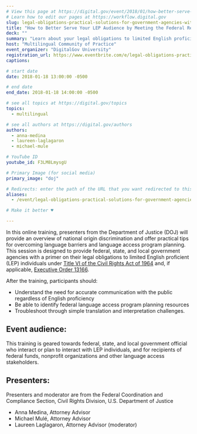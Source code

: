 ```yaml
---
# View this page at https://digital.gov/event/2018/01/how-better-serve-your-lep-audience
# Learn how to edit our pages at https://workflow.digital.gov
slug: legal-obligations-practical-solutions-for-government-agencies-with-a-lep-audience
title: "How to Better Serve Your LEP Audience by Meeting the Federal Requirements"
deck: ""
summary: "Learn about your legal obligations to limited English proficient individuals (LEP) as a federal, state, or local government agency. We'll provide an overview of national origin discrimination and offer practical tips for overcoming language barriers and language access program planning."
host: "Multilingual Community of Practice"
event_organizer: "DigitalGov University"
registration_url: https://www.eventbrite.com/e/legal-obligations-practical-solutions-if-your-agency-interacts-with-lep-audiences-registration-40912496378
captions: 

# start date
date: 2018-01-18 13:00:00 -0500

# end date
end_date: 2018-01-18 14:00:00 -0500

# see all topics at https://digital.gov/topics
topics: 
  - multilingual

# see all authors at https://digital.gov/authors
authors: 
  - anna-medina
  - laureen-laglagaron
  - michael-mule

# YouTube ID
youtube_id: F3LM8LmysgU

# Primary Image (for social media)
primary_image: "doj"

# Redirects: enter the path of the URL that you want redirected to this page
aliases: 
  - /event/legal-obligations-practical-solutions-for-government-agencies-with-a-lep-audience/

# Make it better ♥

---
```


In this online training, presenters from the Department of Justice (DOJ) will provide an overview of national origin discrimination and offer practical tips for overcoming language barriers and language access program planning. This session is designed to provide federal, state, and local government agencies with a primer on their legal obligations to limited English proficient (LEP) individuals under [Title VI of the Civil Rights Act of 1964](https://www.justice.gov/crt/fcs/TitleVI) and, if applicable, [Executive Order 13166](https://www.justice.gov/crt/executive-order-13166).

After the training, participants should:

* Understand the need for accurate communication with the public regardless of English proficiency
* Be able to identify federal language access program planning resources
* Troubleshoot through simple translation and interpretation challenges.

## Event audience:

This training is geared towards federal, state, and local government official who interact or plan to interact with LEP individuals, and for recipients of federal funds, nonprofit organizations and other language access stakeholders.

## Presenters:

Presenters and moderator are from the Federal Coordination and Compliance Section, Civil Rights Division, U.S. Department of Justice

* Anna Medina, Attorney Advisor
* Michael Mulé, Attorney Advisor
* Laureen Laglagaron, Attorney Advisor (moderator)
